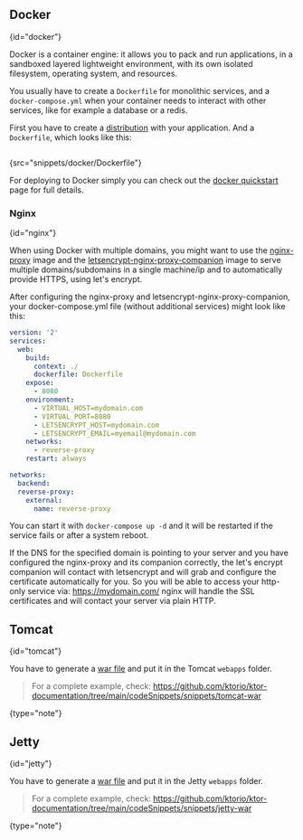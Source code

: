 [//]: # (title: Containers)

<include src="lib.md" include-id="outdated_warning"/>

## Docker
{id="docker"}

Docker is a container engine: it allows you to pack and run applications, in a sandboxed layered
lightweight environment, with its own isolated filesystem, operating system, and resources.

You usually have to create a `Dockerfile` for monolithic services, and a `docker-compose.yml`
when your container needs to interact with other services, like for example a database or a redis.

First you have to create a [distribution](gradle-application-plugin.md) with your application. And a `Dockerfile`, which looks like this:

```dockerfile
```
{src="snippets/docker/Dockerfile"}

For deploying to Docker simply you can check out the [docker quickstart](docker.md) page for full details.

### Nginx
{id="nginx"}

When using Docker with multiple domains, you might want to use the
[nginx-proxy](https://github.com/jwilder/nginx-proxy) image and the
[letsencrypt-nginx-proxy-companion](https://github.com/JrCs/docker-letsencrypt-nginx-proxy-companion) image
to serve multiple domains/subdomains in a single machine/ip and to automatically provide HTTPS,
using let's encrypt.

After configuring the nginx-proxy and letsencrypt-nginx-proxy-companion, your docker-compose.yml file
(without additional services) might look like this:


```yaml
version: '2'
services:
  web:
    build:
      context: ./
      dockerfile: Dockerfile
    expose:
      - 8080
    environment:
      - VIRTUAL_HOST=mydomain.com
      - VIRTUAL_PORT=8080
      - LETSENCRYPT_HOST=mydomain.com
      - LETSENCRYPT_EMAIL=myemail@mydomain.com
    networks:
      - reverse-proxy
    restart: always

networks:
  backend:
  reverse-proxy:
    external:
      name: reverse-proxy
```

You can start it with `docker-compose up -d` and it will be restarted if the service fails or
after a system reboot.

If the DNS for the specified domain is pointing to your server and you have configured the nginx-proxy and its companion correctly,
the let's encrypt companion will contact with letsencrypt and will grab and configure the certificate automatically
for you. So you will be able to access your http-only service via: https://mydomain.com/ nginx will handle the SSL certificates
and will contact your server via plain HTTP.

## Tomcat
{id="tomcat"}

You have to generate a [war file](war.md) and put it in the Tomcat `webapps` folder.

>For a complete example, check:
><https://github.com/ktorio/ktor-documentation/tree/main/codeSnippets/snippets/tomcat-war>
>
{type="note"}

## Jetty
{id="jetty"}

You have to generate a [war file](war.md) and put it in the Jetty `webapps` folder.

>For a complete example, check:
><https://github.com/ktorio/ktor-documentation/tree/main/codeSnippets/snippets/jetty-war>
>
{type="note"}


